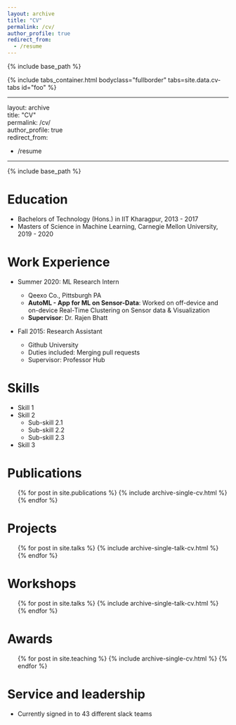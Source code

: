 ```yaml
---
layout: archive
title: "CV"
permalink: /cv/
author_profile: true
redirect_from:
  - /resume
---
```


{% include base_path %}

{% include tabs_container.html bodyclass="fullborder" tabs=site.data.cv-tabs id="foo" %}

---
layout: archive      
title: "CV"      
permalink: /cv/      
author_profile: true      
redirect_from:      
  - /resume      
---      

{% include base_path %}      


Education      
======      

* Bachelors of Technology (Hons.) in IIT Kharagpur, 2013 - 2017      
* Masters of Science in Machine Learning, Carnegie Mellon University, 2019 - 2020      

Work Experience      
======      
* Summer 2020: ML Research Intern      
  * Qeexo Co., Pittsburgh PA      
  * **AutoML - App for ML on Sensor-Data**: Worked on off-device and on-device Real-Time Clustering on Sensor data & Visualization      
  * **Supervisor**: Dr. Rajen Bhatt      

* Fall 2015: Research Assistant      
  * Github University      
  * Duties included: Merging pull requests      
  * Supervisor: Professor Hub      

Skills      
======      
* Skill 1      
* Skill 2      
  * Sub-skill 2.1      
  * Sub-skill 2.2      
  * Sub-skill 2.3      
* Skill 3      

Publications      
======      
  <ul>{% for post in site.publications %}      
    {% include archive-single-cv.html %}      
  {% endfor %}</ul>      

Projects      
======      
  <ul>{% for post in site.talks %}      
    {% include archive-single-talk-cv.html %}      
  {% endfor %}</ul>      

Workshops      
======      
  <ul>{% for post in site.talks %}      
    {% include archive-single-talk-cv.html %}      
  {% endfor %}</ul>      

Awards      
======      
  <ul>{% for post in site.teaching %}      
    {% include archive-single-cv.html %}      
  {% endfor %}</ul>      

Service and leadership      
======      
* Currently signed in to 43 different slack teams		